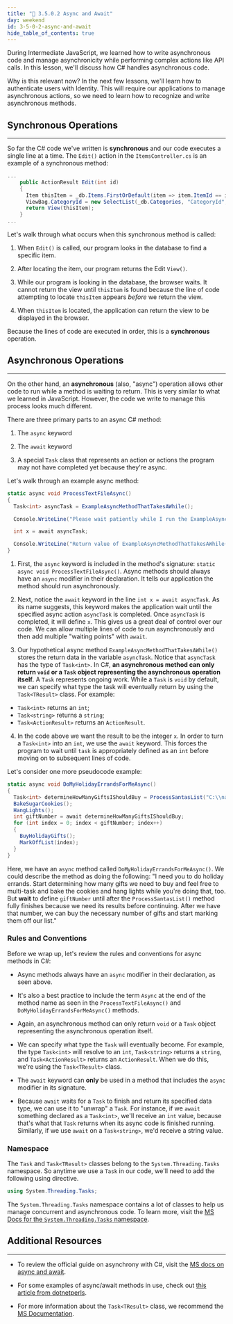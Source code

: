 ```yaml
---
title: "📓 3.5.0.2 Async and Await"
day: weekend
id: 3-5-0-2-async-and-await
hide_table_of_contents: true
---
```


During Intermediate JavaScript, we learned how to write asynchronous code and manage asynchronicity while performing complex actions like API calls. In this lesson, we'll discuss how C# handles asynchronous code.

Why is this relevant now? In the next few lessons, we'll learn how to authenticate users with Identity. This will require our applications to manage asynchronous actions, so we need to learn how to recognize and write asynchronous methods.

## Synchronous Operations
---

So far the C# code we've written is **synchronous** and our code executes a single line at a time. The `Edit()` action in the `ItemsController.cs` is an example of a synchronous method:

```csharp
...
    public ActionResult Edit(int id)
    {
      Item thisItem = _db.Items.FirstOrDefault(item => item.ItemId == id);
      ViewBag.CategoryId = new SelectList(_db.Categories, "CategoryId", "Name");
      return View(thisItem);
    }
...
```

Let's walk through what occurs when this synchronous method is called:

1. When `Edit()` is called, our program looks in the database to find a specific item.

2. After locating the item, our program returns the Edit `View()`.

3. While our program is looking in the database, the browser waits. It cannot return the view until `thisItem` is found because the line of code attempting to locate `thisItem` appears _before_ we return the view.

4. When `thisItem` is located, the application can return the view to be displayed in the browser.

Because the lines of code are executed in order, this is a **synchronous** operation.

## Asynchronous Operations
---

On the other hand, an **asynchronous** (also, "async") operation allows other code to run while a method is waiting to return.
This is very similar to what we learned in JavaScript. However, the code we write to manage this process looks much different.

There are three primary parts to an async C# method:

1. The `async` keyword

2. The `await` keyword

3. A special `Task` class that represents an action or actions the program may not have completed yet because they're async.

Let's walk through an example async method:

```csharp
static async void ProcessTextFileAsync()
{
  Task<int> asyncTask = ExampleAsyncMethodThatTakesAWhile();

  Console.WriteLine("Please wait patiently while I run the ExampleAsyncMethodThatTakesAWhile().");

  int x = await asyncTask;

  Console.WriteLine("Return value of ExampleAsyncMethodThatTakesAWhile(): " + x);
}
```

1. First, the `async` keyword is included in the method's signature: `static async void ProcessTextFileAsync()`. Async methods should always have an `async` modifier in their declaration. It tells our application the method should run asynchronously.

2. Next, notice the `await` keyword in the line `int x = await asyncTask`. As its name suggests, this keyword makes the application wait until the specified async action `asyncTask` is completed. Once `asyncTask` is completed, it will define `x`. This gives us a great deal of control over our code. We can allow multiple lines of code to run asynchronously and then add multiple "waiting points" with `await`.

3. Our hypothetical async method `ExampleAsyncMethodThatTakesAWhile()` stores the return data in the variable `asyncTask`. Notice that `asyncTask` has the type of `Task<int>`. In C#, **an asynchronous method can only return `void` or a `Task` object representing the asynchronous operation itself.** A `Task` represents ongoing work. While a `Task` is `void` by default, we can specify what type the task will eventually return by using the `Task<TResult>` class. For example:
  * `Task<int>` returns an `int`;
  * `Task<string>` returns a `string`;
  * `Task<ActionResult>` returns an `ActionResult`.
  
4. In the code above we want the result to be the integer `x`. In order to turn a `Task<int>` into an `int`, we use the `await` keyword. This forces the program to wait until `task` is appropriately defined as an `int` before moving on to subsequent lines of code.

Let's consider one more pseudocode example:

```csharp
static async void DoMyHolidayErrandsForMeAsync()
{
  Task<int> determineHowManyGiftsIShouldBuy = ProcessSantasList("C:\\naughty_or_nice.txt");
  BakeSugarCookies();
  HangLights();
  int giftNumber = await determineHowManyGiftsIShouldBuy;
  for (int index = 0; index < giftNumber; index++)
  {
    BuyHolidayGifts();
    MarkOffList(index);
  }
}
```

Here, we have an `async` method called `DoMyHolidayErrandsForMeAsync()`. We could describe the method as doing the following: "I need you to do holiday errands. Start determining how many gifts we need to buy and feel free to multi-task and bake the cookies and hang lights while you're doing that, too. But **wait** to define `giftNumber` until after the `ProcessSantasList()` method fully finishes because we need its results before continuing. After we have that number, we can buy the necessary number of gifts and start marking them off our list."

### Rules and Conventions

Before we wrap up, let's review the rules and conventions for async methods in C#:

* Async methods always have an `async` modifier in their declaration, as seen above.

* It's also a best practice to include the term `Async` at the end of the method name as seen in the `ProcessTextFileAsync()` and `DoMyHolidayErrandsForMeAsync()` methods.

* Again, an asynchronous method can only return `void` or a `Task` object representing the asynchronous operation itself.

* We can specify what type the `Task` will eventually become. For example, the type `Task<int>` will resolve to an `int`, `Task<string>` returns a `string`, and `Task<ActionResult>` returns an `ActionResult`. When we do this, we're using the `Task<TResult>` class.

* The `await` keyword can **only** be used in a method that includes the `async` modifier in its signature.

* Because `await` waits for a `Task` to finish and return its specified data type, we can use it to "unwrap" a `Task`. For instance, if we `await` something declared as a `Task<int>`, we'll receive an `int` value, because that's what that `Task` returns when its async code is finished running. Similarly, if we use `await` on a `Task<string>`, we'd receive a string value.

### Namespace

The `Task` and `Task<TResult>` classes belong to the `System.Threading.Tasks` namespace. So anytime we use a `Task` in our code, we'll need to add the following using directive.

```cs
using System.Threading.Tasks;
```

The `System.Threading.Tasks` namespace contains a lot of classes to help us manage concurrent and asynchronous code. To learn more, visit the [MS Docs for the `System.Threading.Tasks` namespace](https://learn.microsoft.com/en-us/dotnet/api/system.threading.tasks?view=net-6.0).

## Additional Resources
---

* To review the official guide on asynchrony with C#, visit the [MS docs on async and await](https://learn.microsoft.com/en-us/dotnet/csharp/programming-guide/concepts/async/). 

* For some examples of async/await methods in use, check out [this article from dotnetperls](http://www.dotnetperls.com/async).

* For more information about the `Task<TResult>` class, we recommend the [MS Documentation](https://learn.microsoft.com/en-us/dotnet/api/system.threading.tasks.task-1?view=net-6.0).
